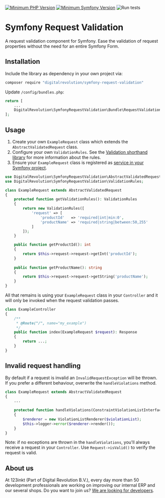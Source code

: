 [![Minimum PHP Version](https://img.shields.io/badge/php-%3E%3D%207.4-8892BF)](https://php.net/)
[![Minimum Symfony Version](https://img.shields.io/badge/symfony-%3E%3D%204.4-brightgreen)](https://symfony.com/doc/current/validation.html)
![Run tests](https://github.com/123inkt/symfony-request-validation/workflows/Run%20tests/badge.svg)

# Symfony Request Validation
A request validation component for Symfony. Ease the validation of request properties without the need for an entire Symfony Form.

## Installation
Include the library as dependency in your own project via: 
```bash
composer require "digitalrevolution/symfony-request-validation"
```

Update `/config/bundles.php`:
```php
return [
    ...
    DigitalRevolution\SymfonyRequestValidation\Bundle\RequestValidationBundle::class => ['all' => true],
];
```

## Usage

1) Create your own `ExampleRequest` class which extends the `AbstractValidatedRequest` class.
2) Configure your own `ValidationRules`. See the [Validation shorthand library](https://github.com/123inkt/symfony-validation-shorthand) for 
more information about the rules.
3) Ensure your `ExampleRequest` class is registered as [service in your Symfony project](https://symfony.com/doc/current/service_container.html).  

```php
use DigitalRevolution\SymfonyRequestValidation\AbstractValidatedRequest;
use DigitalRevolution\SymfonyRequestValidation\ValidationRules;

class ExampleRequest extends AbstractValidatedRequest
{
    protected function getValidationRules(): ValidationRules
    {
        return new ValidationRules([
            'request' => [
                'productId'   => 'required|int|min:0',
                'productName' => 'required|string|between:50,255'
            ]
        ]);
    }

    public function getProductId(): int
    {
        return $this->request->request->getInt('productId');
    }
    
    public function getProductName(): string
    {
        return $this->request->request->getString('productName');
    }
}
```

All that remains is using your `ExampleRequest` class in your `Controller` and it will only be invoked when the request validation passes.
```php
class ExampleController
{
    /**
     * @Route("/", name="my_example")
     */
    public function index(ExampleRequest $request): Response
    {
        return ...;
    }
}
```

## Invalid request handling

By default if a request is invalid an `InvalidRequestException` will be thrown. If you prefer a different behaviour, overwrite the `handleViolations`
method.
```php
class ExampleRequest extends AbstractValidatedRequest
{
    ...
    
    protected function handleViolations(ConstraintViolationListInterface $violationList): void
    {
        $renderer = new ViolationListRenderer($violationList);
        $this->logger->error($renderer->render());
    }
}
```

Note: if no exceptions are thrown in the `handleViolations`, you'll always receive a request in your `Controller`. Use `Request->isValid()` to verify
the request is valid. 

## About us

At 123inkt (Part of Digital Revolution B.V.), every day more than 50 development professionals are working on improving our internal ERP
and our several shops. Do you want to join us? [We are looking for developers](https://www.werkenbij123inkt.nl/zoek-op-afdeling/it).
